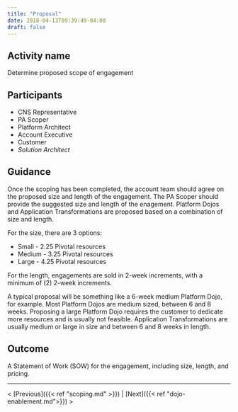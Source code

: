 ```yaml
---
title: "Proposal"
date: 2018-04-13T09:39:49-04:00
draft: false
---
```

## Activity name
Determine proposed scope of engagement

## Participants
- CNS Representative
- PA Scoper
- Platform Architect
- Account Executive
- Customer
- _Solution Architect_

## Guidance
Once the scoping has been completed, the account team should agree on the proposed size and length of the engagement.  The PA Scoper should provide the suggested size and length of the enagement.  Platform Dojos and Application Transformations are proposed based on a combination of size and length.

For the size, there are 3 options:

- Small - 2.25 Pivotal resources
- Medium - 3.25 Pivotal resources
- Large - 4.25 Pivotal resources

For the length, engagements are sold in 2-week increments, with a minimum of (2) 2-week increments. 

A typical proposal will be something like a 6-week medium Platform Dojo, for example.  Most Platform Dojos are medium sized, between 6 and 8 weeks.  Proposing a large Platform Dojo requires the customer to dedicate more resources and is usually not feasible.  Application Transformations are usually medium or large in size and between 6 and 8 weeks in length.

## Outcome
A Statement of Work (SOW) for the engagement, including size, length, and pricing.

---
< [Previous]({{< ref "scoping.md" >}}) | [Next]({{< ref "dojo-enablement.md">}}) >

